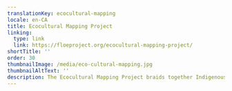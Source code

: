 ```yaml
---
translationKey: ecocultural-mapping
locale: en-CA
title: Ecocultural Mapping Project
linking:
  type: link
  link: https://floeproject.org/ecocultural-mapping-project/
shortTitle: ''
order: 30
thumbnailImage: /media/eco-cultural-mapping.jpg
thumbnailAltText: ''
description: The Ecocultural Mapping Project braids together Indigenous ways of knowing and Western ecological science to create an interactive, educational, ecocultural map of Retreat Cove (Xetthecum in the Hul’qumi’num language), on Galiano Island, BC, Canada.
---
```

